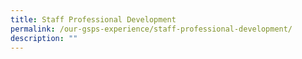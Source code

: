 ```yaml
---
title: Staff Professional Development
permalink: /our-gsps-experience/staff-professional-development/
description: ""
---
```

